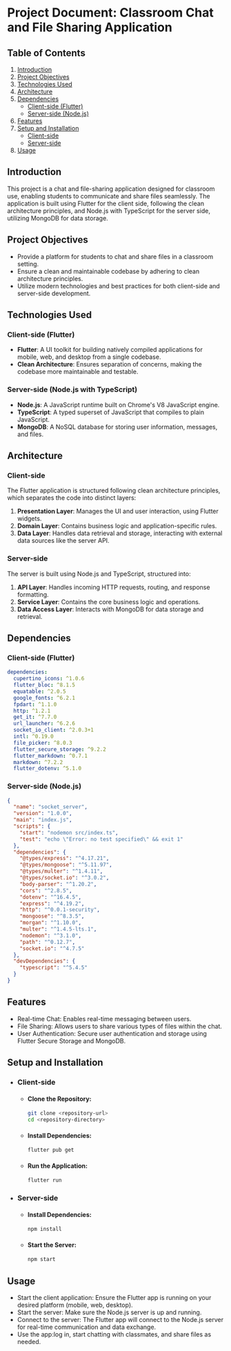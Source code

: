 
# Project Document: Classroom Chat and File Sharing Application

## Table of Contents
1. [Introduction](#introduction)
2. [Project Objectives](#project-objectives)
3. [Technologies Used](#technologies-used)
4. [Architecture](#architecture)
5. [Dependencies](#dependencies)
   - [Client-side (Flutter)](#client-side-flutter)
   - [Server-side (Node.js)](#server-side-nodejs)
6. [Features](#features)
7. [Setup and Installation](#setup-and-installation)
   - [Client-side](#client-side)
   - [Server-side](#server-side)
8. [Usage](#usage)

## Introduction

This project is a chat and file-sharing application designed for classroom use, enabling students to communicate and share files seamlessly. The application is built using Flutter for the client side, following the clean architecture principles, and Node.js with TypeScript for the server side, utilizing MongoDB for data storage.

## Project Objectives

- Provide a platform for students to chat and share files in a classroom setting.
- Ensure a clean and maintainable codebase by adhering to clean architecture principles.
- Utilize modern technologies and best practices for both client-side and server-side development.

## Technologies Used

### Client-side (Flutter)
- **Flutter**: A UI toolkit for building natively compiled applications for mobile, web, and desktop from a single codebase.
- **Clean Architecture**: Ensures separation of concerns, making the codebase more maintainable and testable.

### Server-side (Node.js with TypeScript)
- **Node.js**: A JavaScript runtime built on Chrome's V8 JavaScript engine.
- **TypeScript**: A typed superset of JavaScript that compiles to plain JavaScript.
- **MongoDB**: A NoSQL database for storing user information, messages, and files.

## Architecture

### Client-side
The Flutter application is structured following clean architecture principles, which separates the code into distinct layers:
1. **Presentation Layer**: Manages the UI and user interaction, using Flutter widgets.
2. **Domain Layer**: Contains business logic and application-specific rules.
3. **Data Layer**: Handles data retrieval and storage, interacting with external data sources like the server API.

### Server-side
The server is built using Node.js and TypeScript, structured into:
1. **API Layer**: Handles incoming HTTP requests, routing, and response formatting.
2. **Service Layer**: Contains the core business logic and operations.
3. **Data Access Layer**: Interacts with MongoDB for data storage and retrieval.

## Dependencies

### Client-side (Flutter)
```yaml
dependencies:
  cupertino_icons: ^1.0.6
  flutter_bloc: ^8.1.5
  equatable: ^2.0.5
  google_fonts: ^6.2.1
  fpdart: ^1.1.0
  http: ^1.2.1
  get_it: ^7.7.0
  url_launcher: ^6.2.6
  socket_io_client: ^2.0.3+1
  intl: ^0.19.0
  file_picker: ^8.0.3
  flutter_secure_storage: ^9.2.2
  flutter_markdown: ^0.7.1
  markdown: ^7.2.2
  flutter_dotenv: ^5.1.0
```
### Server-side (Node.js)
```json
{
  "name": "socket_server",
  "version": "1.0.0",
  "main": "index.js",
  "scripts": {
    "start": "nodemon src/index.ts",
    "test": "echo \"Error: no test specified\" && exit 1"
  },
  "dependencies": {
    "@types/express": "^4.17.21",
    "@types/mongoose": "^5.11.97",
    "@types/multer": "^1.4.11",
    "@types/socket.io": "^3.0.2",
    "body-parser": "^1.20.2",
    "cors": "^2.8.5",
    "dotenv": "^16.4.5",
    "express": "^4.19.2",
    "http": "^0.0.1-security",
    "mongoose": "^8.3.5",
    "morgan": "^1.10.0",
    "multer": "^1.4.5-lts.1",
    "nodemon": "^3.1.0",
    "path": "^0.12.7",
    "socket.io": "^4.7.5"
  },
  "devDependencies": {
    "typescript": "^5.4.5"
  }
}
```
## Features
 - Real-time Chat: Enables real-time messaging between users.
 - File Sharing: Allows users to share various types of files within the chat.
 - User Authentication: Secure user authentication and storage using Flutter Secure Storage and MongoDB.

## Setup and Installation

 - ### Client-side
   - #### Clone the Repository:

	  ```sh
	  git clone <repository-url>
	  cd <repository-directory>
	  ```
    - #### Install Dependencies:

	  ```sh
	  flutter pub get
	  ```
   -  #### Run the Application:
		```sh
		flutter run
		```
   
 - ### Server-side
    - #### Install Dependencies:
		```sh
		npm install
		```
	- #### Start the Server:
		```sh
		npm start
		```
		
## Usage
 - Start the client application: Ensure the Flutter app is running on your desired platform (mobile, web, desktop).
 - Start the server: Make sure the Node.js server is up and running.
 - Connect to the server: The Flutter app will connect to the Node.js server for real-time communication and data exchange.
 - Use the app:log in, start chatting with classmates, and share files as needed.
